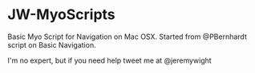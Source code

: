 JW-MyoScripts
=============

Basic Myo Script for Navigation on Mac OSX. Started from @PBernhardt script on Basic Navigation.

I'm no expert, but if you need help tweet me at @jeremywight 


